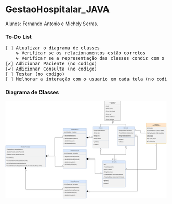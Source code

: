 # GestaoHospitalar_JAVA
Alunos: Fernando Antonio e Michely Serras. <br>
### To-Do List
<pre>
[ ] Atualizar o diagrama de classes
    <strong>⤷</strong> Verificar se os relacionamentos estão corretos
    <strong>⤷</strong> Verificar se a representação das classes condiz com o codigo
[✔] Adicionar Paciente (no codigo)
[✔] Adicionar Consulta (no codigo)
[ ] Testar (no codigo)
[ ] Melhorar a interação com o usuario em cada tela (no codigo)
</pre>
### Diagrama de Classes
![diagrama](https://github.com/nandoant/GestaoHospitalar_JAVA/blob/main/GestaoHospitalar.png?raw=true)
